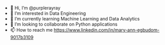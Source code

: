 - 👋 Hi, I’m @purplerayray
- 👀 I’m interested in Data Engineering 
- 🌱 I’m currently learning Machine Learning and Data Analytics 
- 💞️ I’m looking to collaborate on Python applications
- 📫 How to reach me https://www.linkedin.com/in/mary-ann-egbudom-9017b3109

<!---
purplerayray/purplerayray is a ✨ special ✨ repository because its `README.md` (this file) appears on your GitHub profile.
You can click the Preview link to take a look at your changes.
--->
